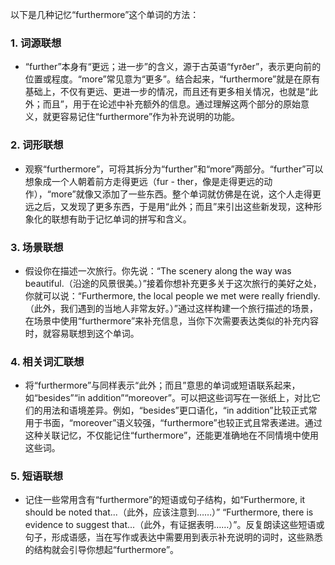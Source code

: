 以下是几种记忆“furthermore”这个单词的方法：

### 1. 词源联想
 - “further”本身有“更远；进一步”的含义，源于古英语“fyrðer”，表示更向前的位置或程度。“more”常见意为“更多”。结合起来，“furthermore”就是在原有基础上，不仅有更远、更进一步的情况，而且还有更多相关情况，也就是“此外；而且”，用于在论述中补充额外的信息。通过理解这两个部分的原始意义，就更容易记住“furthermore”作为补充说明的功能。

### 2. 词形联想
 - 观察“furthermore”，可将其拆分为“further”和“more”两部分。“further”可以想象成一个人朝着前方走得更远（fur - ther，像是走得更远的动作），“more”就像又添加了一些东西。整个单词就仿佛是在说，这个人走得更远之后，又发现了更多东西，于是用“此外；而且”来引出这些新发现，这种形象化的联想有助于记忆单词的拼写和含义。

### 3. 场景联想
 - 假设你在描述一次旅行。你先说：“The scenery along the way was beautiful.（沿途的风景很美。）”接着你想补充更多关于这次旅行的美好之处，你就可以说：“Furthermore, the local people we met were really friendly.（此外，我们遇到的当地人非常友好。）”通过这样构建一个旅行描述的场景，在场景中使用“furthermore”来补充信息，当你下次需要表达类似的补充内容时，就容易联想到这个单词。

### 4. 相关词汇联想
 - 将“furthermore”与同样表示“此外；而且”意思的单词或短语联系起来，如“besides”“in addition”“moreover”。可以把这些词写在一张纸上，对比它们的用法和语境差异。例如，“besides”更口语化，“in addition”比较正式常用于书面，“moreover”语义较强，“furthermore”也较正式且常表递进。通过这种关联记忆，不仅能记住“furthermore”，还能更准确地在不同情境中使用这些词。

### 5. 短语联想
 - 记住一些常用含有“furthermore”的短语或句子结构，如“Furthermore, it should be noted that...（此外，应该注意到……）” “Furthermore, there is evidence to suggest that...（此外，有证据表明……）”。反复朗读这些短语或句子，形成语感，当在写作或表达中需要用到表示补充说明的词时，这些熟悉的结构就会引导你想起“furthermore”。 